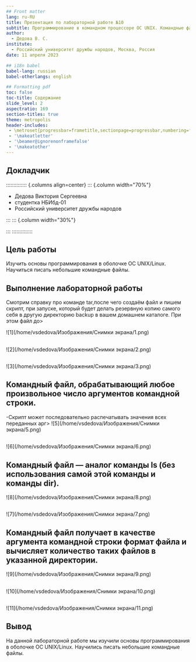 ```yaml
---
## Front matter
lang: ru-RU
title: Презентация по лабораторной работе №10
subtitle: Программирование в командном процессоре ОС UNIX. Командные файлы.
author:
  - Дедова В. С.
institute:
  - Российский университет дружбы народов, Москва, Россия
date: 11 апреля 2023

## i18n babel
babel-lang: russian
babel-otherlangs: english

## Formatting pdf
toc: false
toc-title: Содержание
slide_level: 2
aspectratio: 169
section-titles: true
theme: metropolis
header-includes:
 - \metroset{progressbar=frametitle,sectionpage=progressbar,numbering=fraction}
 - '\makeatletter'
 - '\beamer@ignorenonframefalse'
 - '\makeatother'
---
```



## Докладчик

:::::::::::::: {.columns align=center}
::: {.column width="70%"}

  * Дедова Виктория Сергеевна
  * студентка НБИбд-01
  * Российский университет дружбы народов

:::
::: {.column width="30%"}

:::
::::::::::::::

## Цель работы

Изучить основы программирования в оболочке ОС UNIX/Linux. Научиться писать небольшие командные файлы.

## Выполнение лабораторной работы
Смотрим справку про команде tar,после чего создаём файл и пишем скрипт, при запуске, который будет делать резервную копию самого себя в другую директорию backup в вашем домашнем каталоге. При этом файл до>

![1](/home/vsdedova/Изображения/Снимки экрана/1.png)

##
![2](/home/vsdedova/Изображения/Снимки экрана/2.png)

##
![3](/home/vsdedova/Изображения/Снимки экрана/3.png)

## Командный файл, обрабатывающий любое произвольное число аргументов командной строки.

-Скрипт может последовательно распечатывать значения всех переданных арг>
![5](/home/vsdedova/Изображения/Снимки экрана/5.png)

##
![6](/home/vsdedova/Изображения/Снимки экрана/6.png)

## Командный файл — аналог команды ls (без использования самой этой команды и команды dir).
![8](/home/vsdedova/Изображения/Снимки экрана/8.png)

##
![7](/home/vsdedova/Изображения/Снимки экрана/7.png)

## Командный файл получает в качестве аргумента командной строки формат файла и вычисляет количество таких файлов в указанной директории.

![9](/home/vsdedova/Изображения/Снимки экрана/9.png)

##
![10](/home/vsdedova/Изображения/Снимки экрана/10.png)

##
![11](/home/vsdedova/Изображения/Снимки экрана/11.png)

## Вывод

На данной лабораторной работе мы изучили основы программирования в оболочке ОС UNIX/Linux. Научились писать небольшие командные файлы.
